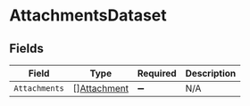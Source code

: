 # AttachmentsDataset


## Fields

| Field                                             | Type                                              | Required                                          | Description                                       |
| ------------------------------------------------- | ------------------------------------------------- | ------------------------------------------------- | ------------------------------------------------- |
| `Attachments`                                     | [][Attachment](../../models/shared/attachment.md) | :heavy_minus_sign:                                | N/A                                               |